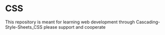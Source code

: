 # CSS
This repository is meant for learning web development through Cascading-Style-Sheets_CSS please support and cooperate
